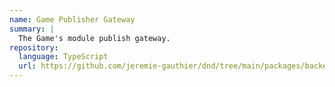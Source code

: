 ```yaml
---
name: Game Publisher Gateway
summary: |
  The Game's module publish gateway.
repository:
  language: TypeScript
  url: https://github.com/jeremie-gauthier/dnd/tree/main/packages/backend/src/game/game.publisher-gateway.ts
---
```


<NodeGraph />
